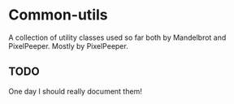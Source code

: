 # Common-utils

A collection of utility classes used so far both by Mandelbrot and PixelPeeper. Mostly by PixelPeeper.

## TODO

One day I should really document them!
